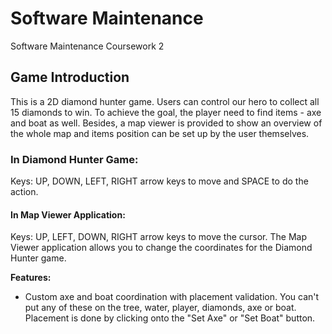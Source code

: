 # Software Maintenance
Software Maintenance Coursework 2


## Game Introduction
This is a 2D diamond hunter game. Users can control our hero to collect all 15 diamonds to win. To achieve the goal, the player need to find items - axe and boat as well. Besides, a map viewer is provided to show an overview of the whole map and items position can be set up by the user themselves.


### In Diamond Hunter Game:
Keys: UP, DOWN, LEFT, RIGHT arrow keys to move and SPACE to do the action.


#### In Map Viewer Application:
Keys: UP, LEFT, DOWN, RIGHT arrow keys to move the cursor.
The Map Viewer application allows you to change the coordinates for the Diamond Hunter game.


**Features:**
* Custom axe and boat coordination with placement validation. You can't put any of these on the tree, water, player, diamonds, axe or boat. Placement is done by clicking onto the "Set Axe" or "Set Boat" button.



